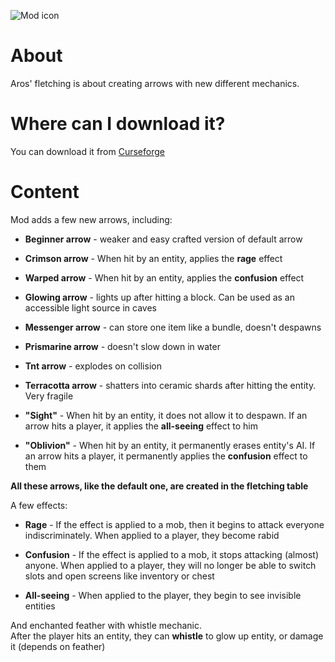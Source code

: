 ![Mod icon](https://cdn.modrinth.com/data/cached_images/34e4f491b2e546d0bf786a0d13ad63922a9e331c.png)

# About
Aros' fletching is about creating arrows with new different mechanics.

# Where can I download it?
You can download it from [Curseforge](https://www.curseforge.com/minecraft/mc-mods/aros-fletching)

# Content
Mod adds a few new arrows, including:
- **Beginner arrow** - weaker and easy crafted version of default arrow
- **Crimson arrow** - When hit by an entity, applies the **rage** effect
- **Warped arrow** - When hit by an entity, applies the **confusion** effect
- **Glowing arrow** - lights up after hitting a block. Can be used as an accessible light source in caves
- **Messenger arrow** - can store one item like a bundle, doesn't despawns
- **Prismarine arrow** - doesn't slow down in water
- **Tnt arrow** - explodes on collision
- **Terracotta arrow** - shatters into ceramic shards after hitting the entity. Very fragile
- **"Sight"** - When hit by an entity, it does not allow it to despawn. If an arrow hits a player, it applies the **all-seeing** effect to him
  
- **"Oblivion"** - When hit by an entity, it permanently erases entity's AI. If an arrow hits a player, it permanently applies the **confusion** effect to them

**All these arrows, like the default one, are created in the fletching table**

A few effects:
- **Rage** - If the effect is applied to a mob, then it begins to attack everyone indiscriminately. When applied to a player, they become rabid
  
- **Confusion** - If the effect is applied to a mob, it stops attacking (almost) anyone. When applied to a player, they will no longer be able to switch slots and open screens like inventory or chest
  
- **All-seeing** - When applied to the player, they begin to see invisible entities

And enchanted feather with whistle mechanic.\
After the player hits an entity, they can **whistle** to glow up entity, or damage it (depends on feather)
